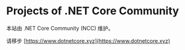 # Projects of .NET Core Community

本站由 .NET Core Community (NCC) 维护。

请移步 [https://www.dotnetcore.xyz](https://www.dotnetcore.xyz)
